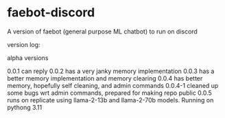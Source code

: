 # faebot-discord
A version of faebot (general purpose ML chatbot) to run on discord

version log:

alpha versions 

0.0.1 can reply
0.0.2 has a very janky memory implementation
0.0.3 has a better memory implementation and memory clearing 
0.0.4 has better memory, hopefully self cleaning, and admin commands
0.0.4-1 cleaned up some bugs wrt admin commands, prepared for making repo public
0.0.5 runs on replicate using llama-2-13b and llama-2-70b models. Running on pythong 3.11